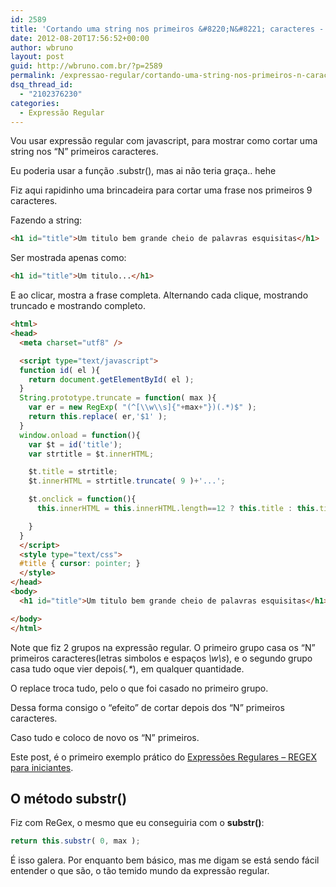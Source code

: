 ```yaml
---
id: 2589
title: 'Cortando uma string nos primeiros &#8220;N&#8221; caracteres - JavaScript com Expressão Regular'
date: 2012-08-20T17:56:52+00:00
author: wbruno
layout: post
guid: http://wbruno.com.br/?p=2589
permalink: /expressao-regular/cortando-uma-string-nos-primeiros-n-caracteres-javascript-com-expressao-regular/
dsq_thread_id:
  - "2102376230"
categories:
  - Expressão Regular
---
```

Vou usar expressão regular com javascript, para mostrar como cortar uma string nos &#8220;N&#8221; primeiros caracteres.

Eu poderia usar a função .substr(), mas ai não teria graça.. hehe

<!--more-->



Fiz aqui rapidinho uma brincadeira para cortar uma frase nos primeiros 9 caracteres.

Fazendo a string:

``` html
<h1 id="title">Um titulo bem grande cheio de palavras esquisitas</h1>
```

Ser mostrada apenas como:

``` html
<h1 id="title">Um titulo...</h1>
```
E ao clicar, mostra a frase completa. Alternando cada clique, mostrando truncado e mostrando completo.

``` html
<html>
<head>
  <meta charset="utf8" />

  <script type="text/javascript">
  function id( el ){
    return document.getElementById( el );
  }
  String.prototype.truncate = function( max ){
    var er = new RegExp( "(^[\\w\\s]{"+max+"})(.*)$" );
    return this.replace( er,'$1' );
  }
  window.onload = function(){
    var $t = id('title');
    var strtitle = $t.innerHTML;

    $t.title = strtitle;
    $t.innerHTML = strtitle.truncate( 9 )+'...';

    $t.onclick = function(){
      this.innerHTML = this.innerHTML.length==12 ? this.title : this.title.truncate( 9 )+'...';

    }
  }
  </script>
  <style type="text/css">
  #title { cursor: pointer; }
  </style>
</head>
<body>
  <h1 id="title">Um titulo bem grande cheio de palavras esquisitas</h1>

</body>
</html>
```

Note que fiz 2 grupos na expressão regular. O primeiro grupo casa os &#8220;N&#8221; primeiros caracteres(letras simbolos e espaços <var>\w\s</var>), e o segundo grupo casa tudo oque vier depois(<var>.*</var>), em qualquer quantidade.

O replace troca tudo, pelo o que foi casado no primeiro grupo.

Dessa forma consigo o &#8220;efeito&#8221; de cortar depois dos &#8220;N&#8221; primeiros caracteres.

Caso tudo e coloco de novo os &#8220;N&#8221; primeiros.

Este post, é o primeiro exemplo prático do [Expressões Regulares – REGEX para iniciantes](https://wbruno.com.br/expressao-regular/expressoes-regulares-regex-para-iniciantes/).

## O método substr()

Fiz com ReGex, o mesmo que eu conseguiria com o **substr()**:

``` js
return this.substr( 0, max );
```

É isso galera. Por enquanto bem básico, mas me digam se está sendo fácil entender o que são, o tão temido mundo da expressão regular.
